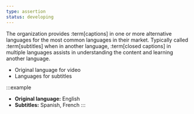 ```yaml
---
type: assertion
status: developing
---
```


The organization provides :term[captions] in one or more alternative languages for the most common languages in their market. Typically called :term[subtitles] when in another language, :term[closed captions] in multiple languages assists in understanding the content and learning another language.

* Original language for video
* Languages for subtitles

:::example
* **Original language:** English
* **Subtitles:** Spanish, French
:::